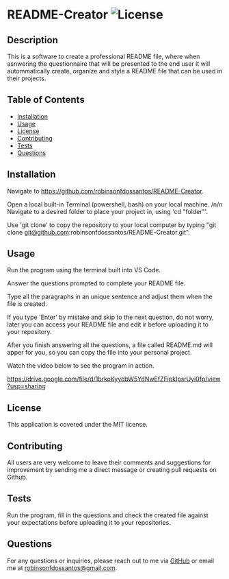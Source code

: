 # README-Creator  ![License](https://img.shields.io/badge/license-MIT-blue.svg)

  ## Description
  This is a software to create a professional README file, where when asnwering the questionnaire that will be presented to the end user it will autommatically create, organize and style a README file that can be used in their projects.
  
  ## Table of Contents
  - [Installation](#installation)
  - [Usage](#usage)
  - [License](#license)
  - [Contributing](#contributing)
  - [Tests](#tests)
  - [Questions](#questions)
  
  ## Installation
  Navigate to  https://github.com/robinsonfdossantos/README-Creator.
  
  Open a local built-in Terminal (powershell, bash) on your local machine. /n/n Navigate to a desired folder to place your project in, using 'cd "folder"'.
  
  Use 'git clone' to copy the repository to your local computer by typing "git clone git@github.com:robinsonfdossantos/README-Creator.git".
  
  ## Usage
  Run the program using the terminal built into VS Code.
  
  Answer the questions prompted to complete your README file.
   
  Type all the paragraphs in an unique sentence and adjust them when the file is created.
   
  If you type 'Enter' by mistake and skip to the next question, do not worry, later you can access your README file and edit ir before uploading it to your repository.
    
  After you finish answering all the questions, a file called README.md will apper for you, so you can copy the file into your personal project.

  Watch the video below to see the program in action.

  https://drive.google.com/file/d/1brkoKyydbW5YdNwEfZFipkIpsrUyi0fp/view?usp=sharing
  
  ## License
  This application is covered under the MIT license.
  
  ## Contributing
  All users are very welcome to leave their comments and suggestions for improvement by sending me a direct message or creating pull requests on Github.
  
  ## Tests
  Run the program, fill in the questions and check the created file against your expectations before uploading it to your repositories.
  
  ## Questions
  For any questions or inquiries, please reach out to me via [GitHub](https://github.com/robinsonfdossantos) or email me at robinsonfdossantos@gmail.com.
  